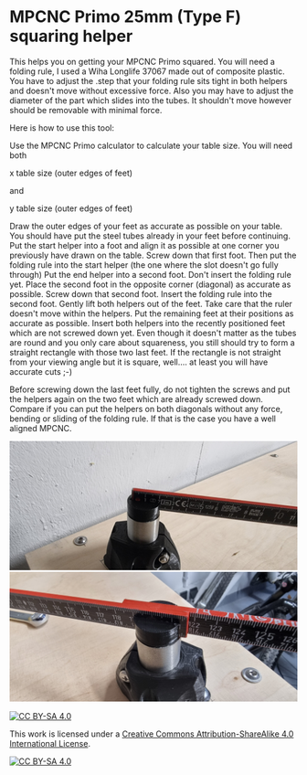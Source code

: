 # MPCNC Primo 25mm (Type F) squaring helper

This helps you on getting your MPCNC Primo squared. You will need a folding rule, I used a Wiha Longlife 37067 made out of composite plastic.
You have to adjust the .step that your folding rule sits tight in both helpers and doesn't move without excessive force.
Also you may have to adjust the diameter of the part which slides into the tubes. It shouldn't move however should be removable with minimal force.

Here is how to use this tool:

Use the MPCNC Primo calculator to calculate your table size. You will need both

x table size (outer edges of feet)

and 

y table size (outer edges of feet)

Draw the outer edges of your feet as accurate as possible on your table. 
You should have put the steel tubes already in your feet before continuing.
Put the start helper into a foot and align it as possible at one corner you previously have drawn on the table.
Screw down that first foot.
Then put the folding rule into the start helper (the one where the slot doesn't go fully through)
Put the end helper into a second foot. Don't insert the folding rule yet. Place the second foot in the opposite corner (diagonal) as accurate as possible.
Screw down that second foot.
Insert the folding rule into the second foot. Gently lift both helpers out of the feet. Take care that the ruler doesn't move within the helpers.
Put the remaining feet at their positions as accurate as possible. 
Insert both helpers into the recently positioned feet which are not screwed down yet.
Even though it doesn't matter as the tubes are round and you only care about squareness, you still should try to form a straight rectangle with those two last feet.
If the rectangle is not straight from your viewing angle but it is square, well.... at least you will have accurate cuts ;-)

Before screwing down the last feet fully, do not tighten the screws and put the helpers again on the two feet which are already screwed down.
Compare if you can put the helpers on both diagonals without any force, bending or sliding of the folding rule. If that is the case you have a well aligned MPCNC.

![Helper start](./images/helper_start.jpg "Helper start")
![Helper end](./images/helper_end.jpg "Helper end")

[![CC BY-SA 4.0][cc-by-sa-shield]][cc-by-sa]

This work is licensed under a
[Creative Commons Attribution-ShareAlike 4.0 International License][cc-by-sa].

[![CC BY-SA 4.0][cc-by-sa-image]][cc-by-sa]

[cc-by-sa]: http://creativecommons.org/licenses/by-sa/4.0/
[cc-by-sa-image]: https://licensebuttons.net/l/by-sa/4.0/88x31.png
[cc-by-sa-shield]: https://img.shields.io/badge/License-CC%20BY--SA%204.0-lightgrey.svg
